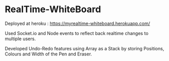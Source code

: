 # RealTime-WhiteBoard
Deployed at heroku : https://myrealtime-whiteboard.herokuapp.com/

Used Socket.io and Node events to reflect back realtime changes to multiple users.

Developed Undo-Redo features using Array as a Stack by storing Positions, Colours and Width of the Pen and Eraser.
